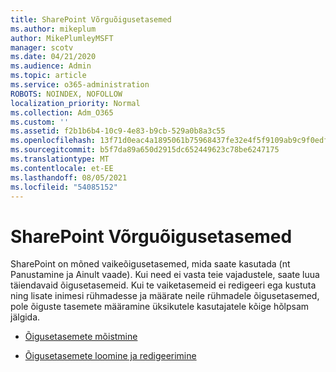 ```yaml
---
title: SharePoint Võrguõigusetasemed
ms.author: mikeplum
author: MikePlumleyMSFT
manager: scotv
ms.date: 04/21/2020
ms.audience: Admin
ms.topic: article
ms.service: o365-administration
ROBOTS: NOINDEX, NOFOLLOW
localization_priority: Normal
ms.collection: Adm_O365
ms.custom: ''
ms.assetid: f2b1b6b4-10c9-4e83-b9cb-529a0b8a3c55
ms.openlocfilehash: 13f71d0eac4a1895061b75968437fe32e4f5f9109ab9c9f0edfe371d7d0c995c
ms.sourcegitcommit: b5f7da89a650d2915dc652449623c78be6247175
ms.translationtype: MT
ms.contentlocale: et-EE
ms.lasthandoff: 08/05/2021
ms.locfileid: "54085152"
---
```

# <a name="sharepoint-online-permission-levels"></a>SharePoint Võrguõigusetasemed

SharePoint on mõned vaikeõigusetasemed, mida saate kasutada (nt Panustamine ja Ainult vaade). Kui need ei vasta teie vajadustele, saate luua täiendavaid õigusetasemeid. Kui te vaiketasemeid ei redigeeri ega kustuta ning lisate inimesi rühmadesse ja määrate neile rühmadele õigusetasemed, pole õiguste tasemete määramine üksikutele kasutajatele kõige hõlpsam jälgida.
  
- [Õigusetasemete mõistmine](https://go.microsoft.com/fwlink/?linkid=867071)
    
- [Õigusetasemete loomine ja redigeerimine](https://go.microsoft.com/fwlink/?linkid=867072)
    

